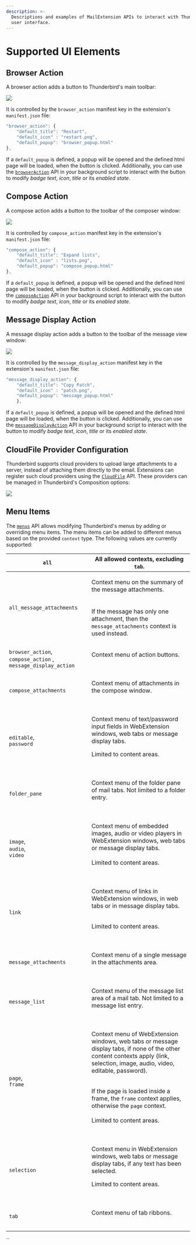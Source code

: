 ```yaml
---
description: >-
  Descriptions and examples of MailExtension APIs to interact with Thunderbird's
  user interface.
---
```


# Supported UI Elements

## Browser Action

A browser action adds a button to Thunderbird's main toolbar:

![](../../.gitbook/assets/browseraction.png)

It is controlled by the `browser_action` manifest key in the extension's `manifest.json` file:

```javascript
"browser_action": {
    "default_title": "Restart",
    "default_icon" : "restart.png",
    "default_popup": "browser_popup.html"
},
```

If a `default_popup` is defined, a popup will be opened and the defined html page will be loaded, when the button is clicked. Additionally, you can use the [`browserAction`](https://webextension-api.thunderbird.net/en/latest/browserAction.html) API in your background script to interact with the button to modify _badge text_, _icon_, _title_ or its _enabled state_.

## Compose Action

A compose action adds a button to the toolbar of the composer window:

![](../../.gitbook/assets/composeaction.png)

It is controlled by `compose_action` manifest key in the extension's `manifest.json` file:

```javascript
"compose_action": {
    "default_title": "Expand lists",
    "default_icon" : "lists.png",
    "default_popup": "compose_popup.html"
},
```

If a `default_popup` is defined, a popup will be opened and the defined html page will be loaded, when the button is clicked. Additionally, you can use the [`composeAction`](https://webextension-api.thunderbird.net/en/latest/composeAction.html) API in your background script to interact with the button to modify _badge text_, _icon_, _title_ or its _enabled state_.

## Message Display Action

A message display action adds a button to the toolbar of the message view window:

![](../../.gitbook/assets/mda.png)

It is controlled by the `message_display_action` manifest key in the extension's `manifest.json` file:

```javascript
"message_display_action": {
    "default_title": "Copy Patch",
    "default_icon" : "patch.png",
    "default_popup": "message_popup.html"
    },
```

If a `default_popup` is defined, a popup will be opened and the defined html page will be loaded, when the button is clicked. Additionally, you can use the [`messageDisplayAction`](https://webextension-api.thunderbird.net/en/latest/messageDisplayAction.html) API in your background script to interact with the button to modify _badge text_, _icon_, _title_ or its _enabled state_.

## CloudFile Provider Configuration

Thunderbird supports cloud providers to upload large attachments to a server, instead of attaching them directly to the email. Extensions can register such cloud providers using the [`CloudFile`](https://webextension-api.thunderbird.net/en/latest/cloudFile.html) API. These providers can be managed in Thunderbird's Composition options:

![](../../.gitbook/assets/cloud.png)

## Menu Items

The [`menus`](https://webextension-api.thunderbird.net/en/latest/menus.html) API allows modifying Thunderbird's menus by adding or overriding menu items. The menu items can be added to different menus based on the provided `context` type. The following values are currently supported:

| `all`                                                                   | All allowed contexts, excluding `tab`.                                                                                                                                                                                                                                                                                                                                                                                                   |
| ----------------------------------------------------------------------- | ---------------------------------------------------------------------------------------------------------------------------------------------------------------------------------------------------------------------------------------------------------------------------------------------------------------------------------------------------------------------------------------------------------------------------------------- |
| `all_message_attachments`                                               | <p>Context menu on the summary of the message attachments.<br><br><img src="../../.gitbook/assets/all_message_attachments.png" alt=""><br><br>If the message has only one attachment, then the <code>message_attachments</code> context is used instead.</p>                                                                                                                                                                             |
| `browser_action`, `compose_action` , `message_display_action`           | <p>Context menu of action buttons.<br><br><img src="../../.gitbook/assets/browser_action_context.png" alt=""></p>                                                                                                                                                                                                                                                                                                                        |
| `compose_attachments`                                                   | <p>Context menu of attachments in the compose window.<br><br><img src="../../.gitbook/assets/compose_attachments_context.png" alt=""></p>                                                                                                                                                                                                                                                                                                |
| <p><code>editable</code>,<br><code>password</code></p>                  | <p>Context menu of text/password input fields in WebExtension windows, web tabs or message display tabs.<br></p><p>Limited to content areas.<br><br><img src="../../.gitbook/assets/editable.png" alt="" data-size="original"></p>                                                                                                                                                                                                       |
| `folder_pane`                                                           | <p>Context menu of the folder pane of mail tabs. Not limited to a folder entry.<br><br><img src="../../.gitbook/assets/folder_pane.png" alt="" data-size="original"></p>                                                                                                                                                                                                                                                                 |
| <p><code>image</code>,<br><code>audio</code>,<br><code>video</code></p> | <p>Context menu of embedded images, audio or video players in WebExtension windows, web tabs or message display tabs.<br><br>Limited to content areas.<br><br><img src="../../.gitbook/assets/image.png" alt="" data-size="original"></p>                                                                                                                                                                                                |
| `link`                                                                  | <p>Context menu of links in WebExtension windows, in web tabs or in message display tabs.</p><p><br>Limited to content areas.<br><br><img src="../../.gitbook/assets/link.png" alt="" data-size="original"></p>                                                                                                                                                                                                                          |
| `message_attachments`                                                   | <p>Context menu of a single message in the attachments area.<br><br><img src="../../.gitbook/assets/message_attachments_context.png" alt=""></p>                                                                                                                                                                                                                                                                                         |
| `message_list`                                                          | <p>Context menu of the message list area of a mail tab. Not limited to a message list entry.<br><br><img src="../../.gitbook/assets/message_list.png" alt="" data-size="original"></p>                                                                                                                                                                                                                                                   |
| <p><code>page</code>,<br><code>frame</code></p>                         | <p>Context menu of WebExtension windows, web tabs or message display tabs, if none of the other content contexts apply (link, selection, image, audio, video, editable, password).</p><p><br>If the page is loaded inside a frame, the <code>frame</code> context applies, otherwise the <code>page</code> context. <br><br>Limited to content areas. <br><br><img src="../../.gitbook/assets/page.png" alt="" data-size="original"></p> |
| `selection`                                                             | <p>Context menu in WebExtension windows, web tabs or message display tabs, if any text has been selected.<br></p><p>Limited to content areas.<br><br><img src="../../.gitbook/assets/selection.png" alt="" data-size="original"></p>                                                                                                                                                                                                     |
| `tab`                                                                   | <p>Context menu of tab ribbons.<br><br><img src="../../.gitbook/assets/tab.png" alt=""></p>                                                                                                                                                                                                                                                                                                                                              |

\`\`
